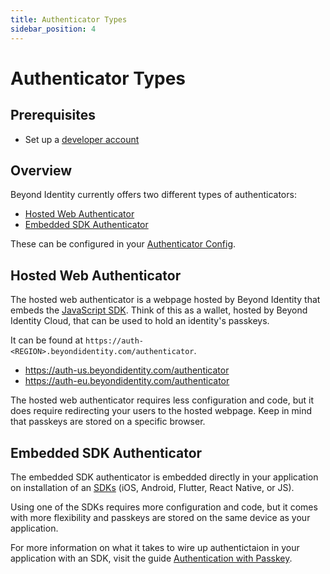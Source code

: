 ```yaml
---
title: Authenticator Types
sidebar_position: 4
---
```


# Authenticator Types

## Prerequisites

- Set up a [developer account](./account-setup.md)

## Overview

Beyond Identity currently offers two different types of authenticators:

- [Hosted Web Authenticator](#hosted-web-authenticator)
- [Embedded SDK Authenticator](#embedded-sdk-authenticator)

These can be configured in your [Authenticator Config](../platform-overview/authenticator-config.md).

## Hosted Web Authenticator

The hosted web authenticator is a webpage hosted by Beyond Identity that embeds the [JavaScript SDK](./sdk-setup.mdx). Think of this as a wallet, hosted by Beyond Identity Cloud, that can be used to hold an identity's passkeys.

It can be found at `https://auth-<REGION>.beyondidentity.com/authenticator`.

- https://auth-us.beyondidentity.com/authenticator
- https://auth-eu.beyondidentity.com/authenticator

The hosted web authenticator requires less configuration and code, but it does require redirecting your users to the hosted webpage. Keep in mind that passkeys are stored on a specific browser.

## Embedded SDK Authenticator

The embedded SDK authenticator is embedded directly in your application on installation of an [SDKs](./sdk-setup.mdx) (iOS, Android, Flutter, React Native, or JS).

Using one of the SDKs requires more configuration and code, but it comes with more flexibility and passkeys are stored on the same device as your application.

For more information on what it takes to wire up authentictaion in your application with an SDK, visit the guide [Authentication with Passkey](./authentication.md).
